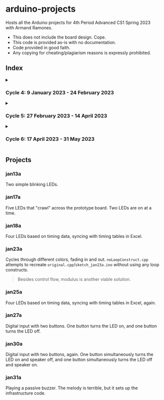 # arduino-projects
Hosts all the Arduino projects for 4th Period Advanced CS1 Spring 2023 with Armand Ramones.
* This does not include the board design. Cope.
* This code is provided as-is with no documentation. 
* Code provided in good faith. 
* Any copying for cheating/plagiarism reasons is expressly prohibited.

## Index
<details><summary>

### Cycle 4: 9 January 2023 - 24 February 2023

</summary>

```
├───sketch_jan13a
│   └───sketch_jan13a.ino
├───sketch_jan17a
│   └───sketch_jan17a.ino
├───sketch_jan18a
│   └───sketch_jan13a.ino
├───sketch_jan23a
│   ├───noLoopConstruct.cpp
│   ├───original.cpp
│   └───sketch_jan23a.ino
├───sketch_jan25a
│   └───sketch_jan25a.ino
├───sketch_jan27a
│   └───sketch_jan27a.ino
├───sketch_jan30a
│   └───sketch_jan30a.ino
└───sketch_jan31a
    ├───sketch_jan31a.ino
    └───pitches.h
```

</details>
<details><summary>

### Cycle 5: 27 February 2023 - 14 April 2023

</summary>

```
null
```

</details>
<details><summary>

### Cycle 6: 17 April 2023 - 31 May 2023

</summary>

```
null
```

</details>

## Projects
### jan13a
Two simple blinking LEDs.
### jan17a
Five LEDs that "crawl" across the prototype board. Two LEDs are on at a time.
### jan18a
Four LEDs based on timing data, syncing with timing tables in Excel.
### jan23a
Cycles through different colors, fading in and out.
`noLoopConstruct.cpp` attempts to recreate `original.cpp`/`sketch_jan23a.ino` without using any loop constructs.
> Besides control flow, modulus is another viable solution. 
### jan25a
Four LEDs based on timing data, syncing with timing tables in Excel, again.
### jan27a
Digital input with two buttons. One button turns the LED on, and one button turns the LED off.
### jan30a
Digital input with two buttons, again. One button simultaneously turns the LED on and speaker off, and one button simultaneously turns the LED off and speaker on.
### jan31a
Playing a passive buzzer. The melody is terrible, but it sets up the infrastructure code.
